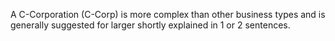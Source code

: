 A C-Corporation (C-Corp) is more complex than other business types and is generally suggested for larger shortly explained in 1 or 2 sentences.
